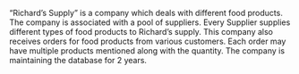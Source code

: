 “Richard’s Supply” is a company which deals with different food products. The company is associated with a pool of suppliers. Every Supplier supplies different types of food products to Richard’s supply. This company also receives orders for food products from various customers. Each order may have multiple products mentioned along with the quantity. The company is maintaining the database for 2 years.
